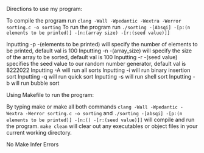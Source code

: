 Directions to use my program:

To compile the program run `clang -Wall -Wpedantic -Wextra -Werror sorting.c -o sorting`
To run the program run `./sorting -[Absqi] -[p:(n elements to be printed)] -[n:(array size) -[r:(seed value)]]`

Inputting -p -(elements to be printed) will specify the number of elements to be printed, default val is 100
Inputting -n -(array_size) will specify the size of the array to be sorted, default val is 100
Inputting -r -(seed value) specifies the seed value to our random number generator, default val is 8222022
Inputting -A will run all sorts
Inputting -i will run binary insertion sort
Inputting -q will run quick sort
Inputting -s will run shell sort
Inputting -b will run bubble sort

Using Makefile to run the program:

By typing make or make all both commands `clang -Wall -Wpedantic -Wextra -Werror sorting.c -o sorting`
and `./sorting -[absqi] -[p:(n elements to be printed)] -[n:() -[r:(seed value)]]` will compile and run the program. `make clean` will clear out any executables or object files in your current working directory.

No Make Infer Errors
